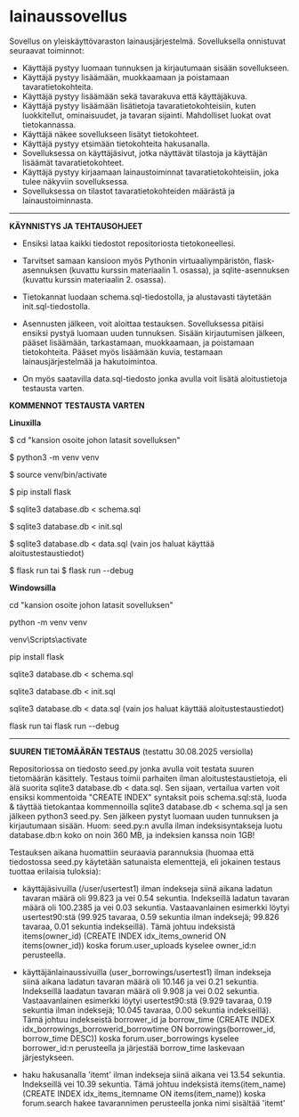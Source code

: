 # lainaussovellus

Sovellus on yleiskäyttövaraston lainausjärjestelmä. Sovelluksella onnistuvat seuraavat toiminnot:
+  Käyttäjä pystyy luomaan tunnuksen ja kirjautumaan sisään sovellukseen.
+  Käyttäjä pystyy lisäämään, muokkaamaan ja poistamaan tavaratietokohteita.
+  Käyttäjä pystyy lisäämään sekä tavarakuva että käyttäjäkuva.
+  Käyttäjä pystyy lisäämään lisätietoja tavaratietokohteisiin, kuten luokkitellut, ominaisuudet, ja tavaran sijainti. Mahdolliset luokat ovat tietokannassa.
+  Käyttäjä näkee sovellukseen lisätyt tietokohteet.
+  Käyttäjä pystyy etsimään tietokohteita hakusanalla.
+  Sovelluksessa on käyttäjäsivut, jotka näyttävät tilastoja ja käyttäjän lisäämät tavaratietokohteet.
+  Käyttäjä pystyy kirjaamaan lainaustoiminnat tavaratietokohteisiin, joka tulee näkyviin sovelluksessa.
+  Sovelluksessa on tilastot tavaratietokohteiden määrästä ja lainaustoiminnasta.

--------------------------------------------------------------------------------------------------------------------------------------------------------------

**KÄYNNISTYS JA TEHTAUSOHJEET**

+  Ensiksi lataa kaikki tiedostot repositoriosta tietokoneellesi.
  
+  Tarvitset samaan kansioon myös Pythonin virtuaaliympäristön, flask-asennuksen (kuvattu kurssin materiaalin 1. osassa), ja sqlite-asennuksen (kuvattu kurssin materiaalin 2. osassa).
  
+  Tietokannat luodaan schema.sql-tiedostolla, ja alustavasti täytetään init.sql-tiedostolla.
  
+  Asennusten jälkeen, voit aloittaa testauksen. Sovelluksessa pitäisi ensiksi pystyä luomaan uuden tunnuksen. Sisään kirjautumisen jälkeen, pääset lisäämään, tarkastamaan, muokkaamaan, ja poistamaan tietokohteita. Pääset myös lisäämään kuvia, testamaan lainausjärjestelmää ja hakutoimintoa.

+  On myös saatavilla data.sql-tiedosto jonka avulla voit lisätä aloitustietoja testausta varten.

**KOMMENNOT TESTAUSTA VARTEN**

**Linuxilla**

$ cd "kansion osoite johon latasit sovelluksen"

$ python3 -m venv venv

$ source venv/bin/activate

$ pip install flask

$ sqlite3 database.db < schema.sql

$ sqlite3 database.db < init.sql

$ sqlite3 database.db < data.sql (vain jos haluat käyttää aloitustestaustiedot)

$ flask run tai $ flask run --debug


**Windowsilla**

cd "kansion osoite johon latasit sovelluksen"

python -m venv venv

venv\Scripts\activate

pip install flask

sqlite3 database.db < schema.sql

sqlite3 database.db < init.sql

sqlite3 database.db < data.sql (vain jos haluat käyttää aloitustestaustiedot)

flask run tai flask run --debug

--------------------------------------------------------------------------------------------------------------------------------------------------------------

**SUUREN TIETOMÄÄRÄN TESTAUS**
(testattu 30.08.2025 versiolla)

Repositoriossa on tiedosto seed.py jonka avulla voit testata suuren tietomäärän käsittely. Testaus toimii parhaiten ilman aloitustestaustietoja, eli älä suorita sqlite3 database.db < data.sql. Sen sijaan, vertailua varten voit ensiksi kommentoida "CREATE INDEX" syntaksit pois schema.sql:stä, luoda & täyttää tietokantaa kommennoilla sqlite3 database.db < schema.sql ja sen jälkeen python3 seed.py. Sen jälkeen pystyt luomaan uuden tunnuksen ja kirjautumaan sisään. Huom: seed.py:n avulla ilman indeksisyntakseja luotu database.db:n koko on noin 360 MB, ja indeksien kanssa noin 1GB!

Testauksen aikana huomattiin seuraavia parannuksia (huomaa että tiedostossa seed.py käytetään satunaista elementtejä, eli jokainen testaus tuottaa erilaisia tuloksia):
-  käyttäjäsivuilla (/user/usertest1) ilman indekseja siinä aikana ladatun tavaran määrä oli 99.823 ja vei 0.54 sekuntia. Indekseillä ladatun tavaran määrä oli 100.2385 ja vei 0.03 sekuntia. Vastaavanlainen esimerkki löytyi usertest90:stä (99.925 tavaraa, 0.59 sekuntia ilman indeksejä; 99.826 tavaraa, 0.01 sekuntia indekseillä). Tämä johtuu indeksistä items(owner_id) (CREATE INDEX idx_items_ownerid ON items(owner_id)) koska forum.user_uploads kyselee owner_id:n perusteella.
  
-  käyttäjänlainaussivuilla (user_borrowings/usertest1) ilman indekseja siinä aikana ladatun tavaran määrä oli 10.146 ja vei 0.21 sekuntia. Indekseillä laadatun tavaran määrä oli 9.908 ja vei 0.02 sekuntia. Vastaavanlainen esimerkki löytyi usertest90:stä (9.929 tavaraa, 0.19 sekuntia ilman indeksejä; 10.045 tavaraa, 0.00 sekuntia indekseillä). Tämä johtuu indekseistä borrower_id ja borrow_time (CREATE INDEX idx_borrowings_borrowerid_borrowtime
  ON borrowings(borrower_id, borrow_time DESC)) koska forum.user_borrowings kyselee borrower_id:n perusteella ja järjestää borrow_time laskevaan järjestykseen.
  
-  haku hakusanalla 'itemt' ilman indekseja siinä aikana vei 13.54 sekuntia. Indekseillä vei 10.39 sekuntia. Tämä johtuu indeksistä items(item_name) (CREATE INDEX idx_items_itemname ON items(item_name)) koska forum.search hakee tavarannimen perusteella jonka nimi sisältää 'itemt'
